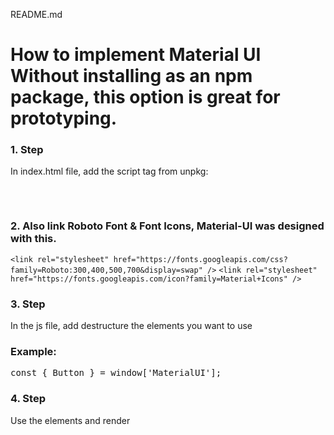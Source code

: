 README.md

# How to implement Material UI Without installing as an npm package, this option is great for prototyping.

### 1. Step
In index.html file, add the script tag from unpkg:
<pre>
<script src="https://unpkg.com/@material-ui/core@latest/umd/material-ui.production.min.js"></script>
</pre>

### 2. Also link Roboto Font & Font Icons, Material-UI was designed with this.
```<link rel="stylesheet" href="https://fonts.googleapis.com/css?family=Roboto:300,400,500,700&display=swap" />```
```<link rel="stylesheet" href="https://fonts.googleapis.com/icon?family=Material+Icons" />```

### 3. Step
In the js file, add destructure the elements you want to use

### Example:
<pre>
const { Button } = window['MaterialUI'];
</pre>

### 4. Step
Use the elements and render

